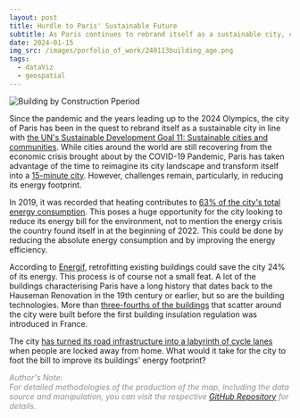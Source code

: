 ```yaml
---
layout: post
title: Hurdle to Paris' Sustainable Future
subtitle: As Paris continues to rebrand itself as a sustainable city, challenges remain with the energy sector limited by the hard infrastructure that glamorizes the city of lights
date: 2024-01-15
img_src: /images/porfolio_of_work/240113building_age.png
tags: 
  - dataViz 
  - geospatial
---
```


![Building by Construction Pperiod](/images/porfolio_of_work/240113building_age.png)

Since the pandemic and the years leading up to the 2024 Olympics, the city of Paris has been in the quest to rebrand itself as a sustainable city in line with [the UN's Sustainable Development Goal 11: Sustainable cities and communities](https://sdgs.un.org/goals/goal11). While cities around the world are still recovering from the economic crisis brought about by the COVID-19 Pandemic, Paris has taken advantage of the time to reimagine its city landscape and transform itself into a [15-minute city](https://bigthink.com/strange-maps/15-minute-city-paris/). However, challenges remain, particularly, in reducing its energy footprint.

In 2019, it was recorded that heating contributes to [63% of the city's total energy consumption](https://www.apur.org/fr/nos-travaux/consommation-energie-habitants-grand-paris#:~:text=En%202019%2C%20la%20consommation%20énergétique,6%20000%20kWh%20par%20an). This poses a huge opportunity for the city looking to reduce its energy bill for the environment, not to mention the energy crisis the country found itself in at the beginning of 2022. This could be done by reducing the absolute energy consumption and by improving the energy efficiency.

According to [Energif](https://geoweb.iau-idf.fr/webapps/energif/?x=2.3345409633301695&y=48.90247581907779&zoom=9&id_appli=conso), retrofitting existing buildings could save the city 24% of its energy. This process is of course not a small feat. A lot of the buildings characterising Paris have a long history that dates back to the Hauseman Renovation in the 19th century or earlier, but so are the building technologies. More than [three-fourths of the buildings](https://opendata.apur.org/datasets/Apur::emprise-batie-paris/about) that scatter around the city were built before the first building insulation regulation was introduced in France.

The city [has turned its road infrastructure into a labyrinth of cycle lanes](https://www.weforum.org/agenda/2021/10/paris-plans-completely-cyclable-by-2026/) when people are locked away from home. What would it take for the city to foot the bill to improve its buildings' energy footprint?

<span style="color:#8F8F8F">*Author's Note:<br>For detailed methodologies of the production of the map, including the data source and manipulation, you can visit the respective [GitHub Repository](https://github.com/cwtravisyip/paris_urban_data_visualisation) for details.*</span>
